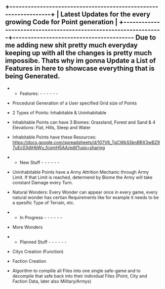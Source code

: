 +----------------------------------------------------------------+
| Latest Updates for the every growing Code for Point generation |
+----------------------------------------------------------------+----------------------------------------
Due to me adding new shit pretty much everyday keeping up with all the changes is pretty much impossibe.
Thats why im gonna Update a List of Features in here to showcase everything that is being Generated.
--------------------------------------------------------------------------------------------------------

-  -  Features:  -  -  -  -  -  -
- Procedural Generation of a User specified Grid size of Points
- 2 Types of Points: Inhabitable & Uninhabitable
- Inhabitable Points can have 3 Biomes: Grassland, Forest and Sand & 4 Elevations: Flat, Hills, Steep and Water
- Inhabitable Points have these Resources: https://docs.google.com/spreadsheets/d/107V6_TgCWkSSknBRX3wBZ97uEc03djHbWy_fcpmH5AA/edit?usp=sharing

-  -  New Stuff  -  -  -  -  -  -
- Uninhabitable Points have a Army Attrition Mechanic through Army Limit. If that Limit is reached, determend by Biome the Army will take constant Damage every Turn.
- Natural Wonders: Every Wonder can appear once in every game, every natural wonder has certian Requirements like for example it needs to be a spesific Type of Terrain, etc.

-  -  In Progress  -  -  -  -  -  -
- More Wonders

-  -  Planned Stuff   -  -  -  -  -  -
- Citys Creation (Function)
- Faction Creation
- Algorithm to complile all Files into one single safe-game and to decompile that safe back into their individual Files (Point, City and Faction Data, later also Military/Armys)
